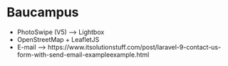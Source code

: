 <h1>Baucampus</h1>

<ul>
<li>PhotoSwipe (V5) --> Lightbox</li>
<li>OpenStreetMap + LeafletJS</li>
<li>E-mail --> https://www.itsolutionstuff.com/post/laravel-9-contact-us-form-with-send-email-exampleexample.html</li>
</ul>
